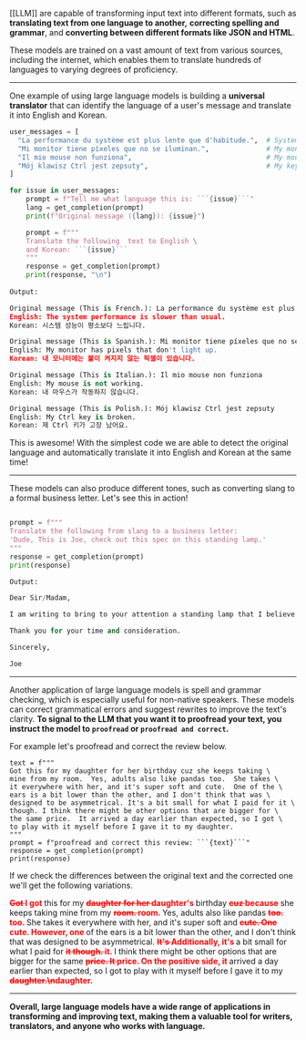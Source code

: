 [[LLM]] are capable of transforming input text into different formats, such as **translating text from one language to another,** **correcting spelling and grammar**, and **converting between different formats like JSON and HTML**. 

These models are trained on a vast amount of text from various sources, including the internet, which enables them to translate hundreds of languages to varying degrees of proficiency. 

---

One example of using large language models is building a **universal translator** that can identify the language of a user's message and translate it into English and Korean. 

```python
user_messages = [
  "La performance du système est plus lente que d'habitude.",  # System performance is slower than normal         
  "Mi monitor tiene píxeles que no se iluminan.",              # My monitor has pixels that are not lighting
  "Il mio mouse non funziona",                                 # My mouse is not working
  "Mój klawisz Ctrl jest zepsuty",                             # My keyboard has a broken control key
] 

for issue in user_messages:
    prompt = f"Tell me what language this is: ```{issue}```"
    lang = get_completion(prompt)
    print(f"Original message ({lang}): {issue}")

    prompt = f"""
    Translate the following  text to English \
    and Korean: ```{issue}```
    """
    response = get_completion(prompt)
    print(response, "\n")
	
Output:

Original message (This is French.): La performance du système est plus lente que d'habitude.
English: The system performance is slower than usual.
Korean: 시스템 성능이 평소보다 느립니다. 

Original message (This is Spanish.): Mi monitor tiene píxeles que no se iluminan.
English: My monitor has pixels that don't light up.
Korean: 내 모니터에는 불이 켜지지 않는 픽셀이 있습니다. 

Original message (This is Italian.): Il mio mouse non funziona
English: My mouse is not working.
Korean: 내 마우스가 작동하지 않습니다. 

Original message (This is Polish.): Mój klawisz Ctrl jest zepsuty
English: My Ctrl key is broken.
Korean: 제 Ctrl 키가 고장 났어요.
```

This is awesome! With the simplest code we are able to detect the original language and automatically translate it into English and Korean at the same time! 

---

These models can also produce different tones, such as converting slang to a formal business letter.  Let's see this in action!

```python

prompt = f"""
Translate the following from slang to a business letter: 
'Dude, This is Joe, check out this spec on this standing lamp.'
"""
response = get_completion(prompt)
print(response)

Output:

Dear Sir/Madam,

I am writing to bring to your attention a standing lamp that I believe may be of interest to you. Please find attached the specifications for your review.

Thank you for your time and consideration.

Sincerely,

Joe
```

---

Another application of large language models is spell and grammar checking, which is especially useful for non-native speakers. These models can correct grammatical errors and suggest rewrites to improve the text's clarity.  **To signal to the LLM that you want it to proofread your text, you instruct the model to `proofread` or `proofread and correct`.**

For example let's proofread and correct the review below.

```
text = f"""
Got this for my daughter for her birthday cuz she keeps taking \
mine from my room.  Yes, adults also like pandas too.  She takes \
it everywhere with her, and it's super soft and cute.  One of the \
ears is a bit lower than the other, and I don't think that was \
designed to be asymmetrical. It's a bit small for what I paid for it \
though. I think there might be other options that are bigger for \
the same price.  It arrived a day earlier than expected, so I got \
to play with it myself before I gave it to my daughter.
"""
prompt = f"proofread and correct this review: ```{text}```"
response = get_completion(prompt)
print(response)
```

If we check the differences between the original text and the corrected one we'll get the following variations.

<span style="color:red;font-weight:700;text-decoration:line-through;">Got </span><span style="color:red;font-weight:700;">I got </span>this for my <span style="color:red;font-weight:700;text-decoration:line-through;">daughter for her </span><span style="color:red;font-weight:700;">daughter\'s </span>birthday <span style="color:red;font-weight:700;text-decoration:line-through;">cuz </span><span style="color:red;font-weight:700;">because </span>she keeps taking mine from my <span style="color:red;font-weight:700;text-decoration:line-through;">room.  </span><span style="color:red;font-weight:700;">room. </span>Yes, adults also like pandas <span style="color:red;font-weight:700;text-decoration:line-through;">too.  </span><span style="color:red;font-weight:700;">too. </span>She takes it everywhere with her, and it\'s super soft and <span style="color:red;font-weight:700;text-decoration:line-through;">cute.  One </span><span style="color:red;font-weight:700;">cute. However, one </span>of the ears is a bit lower than the other, and I don\'t think that was designed to be asymmetrical. <span style="color:red;font-weight:700;text-decoration:line-through;">It\'s </span><span style="color:red;font-weight:700;">Additionally, it\'s </span>a bit small for what I paid for <span style="color:red;font-weight:700;text-decoration:line-through;">it though. </span><span style="color:red;font-weight:700;">it. </span>I think there might be other options that are bigger for the same <span style="color:red;font-weight:700;text-decoration:line-through;">price.  It </span><span style="color:red;font-weight:700;">price. On the positive side, it </span>arrived a day earlier than expected, so I got to play with it myself before I gave it to my <span style="color:red;font-weight:700;text-decoration:line-through;">daughter.\n</span><span style="color:red;font-weight:700;">daughter.</span>

---

**Overall, large language models have a wide range of applications in transforming and improving text, making them a valuable tool for writers, translators, and anyone who works with language.**